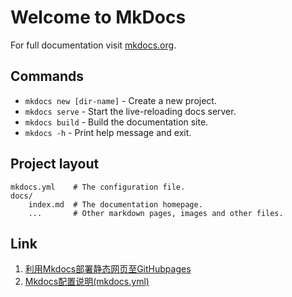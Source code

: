 # Welcome to MkDocs

For full documentation visit [mkdocs.org](https://www.mkdocs.org).

## Commands

* `mkdocs new [dir-name]` - Create a new project.
* `mkdocs serve` - Start the live-reloading docs server.
* `mkdocs build` - Build the documentation site.
* `mkdocs -h` - Print help message and exit.

## Project layout

    mkdocs.yml    # The configuration file.
    docs/
        index.md  # The documentation homepage.
        ...       # Other markdown pages, images and other files.

## Link
1. [利用Mkdocs部署静态网页至GitHubpages](https://wcowin.work/blog/mkdocs/mkdocs1/#_3)
2. [Mkdocs配置说明(mkdocs.yml)](https://wcowin.work/blog/mkdocs/mkdocs2/)
